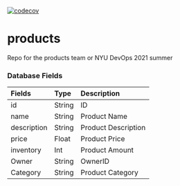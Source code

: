 [![codecov](https://codecov.io/gh/NYU-DevOps-Products-Squad/products/branch/main/graph/badge.svg?token=5NJ1GINBW6)](https://codecov.io/gh/NYU-DevOps-Products-Squad/products)

# products
Repo for the products team or NYU DevOps 2021 summer


### Database  Fields
| Fields | Type | Description
| :--- | :--- | :--- |
| id | String | ID 
| name | String | Product Name
| description | String | Product Description
| price | Float | Product Price
| inventory | Int | Product Amount
| Owner | String | OwnerID
| Category | String | Product Category|


